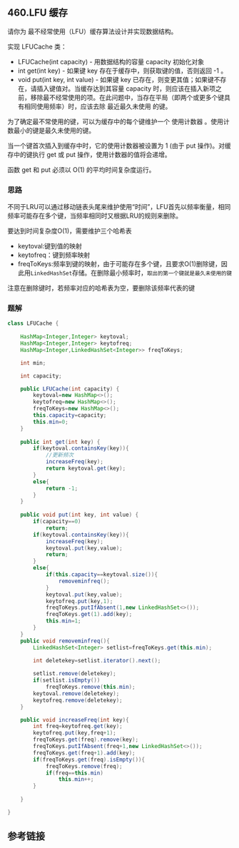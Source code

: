 ## 460.LFU 缓存
请你为 最不经常使用（LFU）缓存算法设计并实现数据结构。

实现 LFUCache 类：

* LFUCache(int capacity) - 用数据结构的容量 capacity 初始化对象
* int get(int key) - 如果键 key 存在于缓存中，则获取键的值，否则返回 -1 。
* void put(int key, int value) - 如果键 key 已存在，则变更其值；如果键不存在，请插入键值对。当缓存达到其容量 capacity 时，则应该在插入新项之前，移除最不经常使用的项。在此问题中，当存在平局（即两个或更多个键具有相同使用频率）时，应该去除 最近最久未使用 的键。

为了确定最不常使用的键，可以为缓存中的每个键维护一个 使用计数器 。使用计数最小的键是最久未使用的键。

当一个键首次插入到缓存中时，它的使用计数器被设置为 1 (由于 put 操作)。对缓存中的键执行 get 或 put 操作，使用计数器的值将会递增。

函数 get 和 put 必须以 O(1) 的平均时间复杂度运行。

### 思路
不同于LRU可以通过移动链表头尾来维护使用“时间”，LFU首先以频率衡量，相同频率可能存在多个键，当频率相同时又根据LRU的规则来删除。

要达到时间复杂度O(1)，需要维护三个哈希表
* keytoval:键到值的映射
* keytofreq：键到频率映射
* freqToKeys:频率到键的映射，由于可能存在多个键，且要求O(1)删除键，因此用`LinkedHashSet`存储。在删除最小频率时，`取出的第一个键就是最久未使用的键`

注意在删除键时，若频率对应的哈希表为空，要删除该频率代表的键
### 题解
```java
class LFUCache {
    
    HashMap<Integer,Integer> keytoval;
    HashMap<Integer,Integer> keytofreq;
    HashMap<Integer,LinkedHashSet<Integer>> freqToKeys;

    int min;

    int capacity;

    public LFUCache(int capacity) {
        keytoval=new HashMap<>();
        keytofreq=new HashMap<>();
        freqToKeys=new HashMap<>();
        this.capacity=capacity;
        this.min=0;
    }
    
    public int get(int key) {
        if(keytoval.containsKey(key)){
            //更新频次
            increaseFreq(key);
            return keytoval.get(key);
        }
        else{
            return -1;
        }
    }
    
    public void put(int key, int value) {
        if(capacity==0)
            return;
        if(keytoval.containsKey(key)){
            increaseFreq(key);
            keytoval.put(key,value);
            return;
        }
        else{
            if(this.capacity==keytoval.size()){
                removeminfreq();
            }
            keytoval.put(key,value);
            keytofreq.put(key,1);
            freqToKeys.putIfAbsent(1,new LinkedHashSet<>());
            freqToKeys.get(1).add(key);
            this.min=1;
        }
    }
    public void removeminfreq(){
        LinkedHashSet<Integer> setlist=freqToKeys.get(this.min);
        
        int deletekey=setlist.iterator().next();

        setlist.remove(deletekey);
        if(setlist.isEmpty())
            freqToKeys.remove(this.min);
        keytoval.remove(deletekey);
        keytofreq.remove(deletekey);
    }

    public void increaseFreq(int key){
        int freq=keytofreq.get(key);
        keytofreq.put(key,freq+1);
        freqToKeys.get(freq).remove(key);
        freqToKeys.putIfAbsent(freq+1,new LinkedHashSet<>());
        freqToKeys.get(freq+1).add(key);
        if(freqToKeys.get(freq).isEmpty()){
            freqToKeys.remove(freq);
            if(freq==this.min)
                this.min++;
        }
        
    }

}
```
## 参考链接